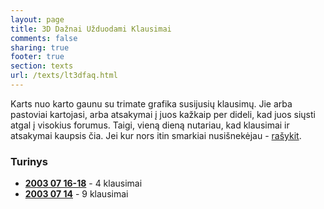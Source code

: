 ```yaml
---
layout: page
title: 3D Dažnai Užduodami Klausimai
comments: false
sharing: true
footer: true
section: texts
url: /texts/lt3dfaq.html
---
```


<p>
Karts nuo karto gaunu su trimate grafika susijusių klausimų. Jie arba pastoviai kartojasi, arba atsakymai į juos kažkaip per dideli, kad juos siųsti atgal į visokius forumus.
Taigi, vieną dieną nutariau, kad klausimai ir atsakymai kaupsis čia. Jei kur nors itin smarkiai nusišnekėjau - <a href="mailto:nearaz_at_gmail_dot_com">rašykit</a>.
</p>

<H3>Turinys</H3>
<p>
<ul>
<li><A href="lt3dfaq01.html"><strong>2003 07 16-18</strong></a> - 4 klausimai</li>
<li><A href="lt3dfaq00.html"><strong>2003 07 14</strong></a> - 9 klausimai</li>
</ul>
</p>
